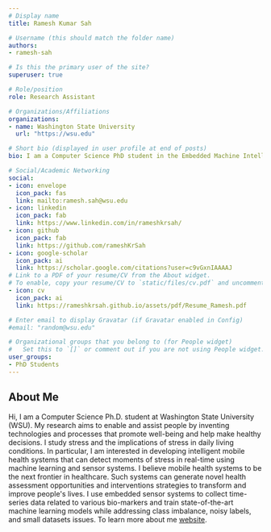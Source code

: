 ```yaml
---
# Display name
title: Ramesh Kumar Sah

# Username (this should match the folder name)
authors:
- ramesh-sah

# Is this the primary user of the site?
superuser: true

# Role/position
role: Research Assistant

# Organizations/Affiliations
organizations:
- name: Washington State University
  url: "https://wsu.edu"

# Short bio (displayed in user profile at end of posts)
bio: I am a Computer Science PhD student in the Embedded Machine Intelligence Laboratory (EMIL) at Washington State University, Pullman.

# Social/Academic Networking
social:
- icon: envelope
  icon_pack: fas
  link: mailto:ramesh.sah@wsu.edu
- icon: linkedin
  icon_pack: fab
  link: https://www.linkedin.com/in/rameshkrsah/
- icon: github
  icon_pack: fab
  link: https://github.com/rameshKrSah
- icon: google-scholar
  icon_pack: ai
  link: https://scholar.google.com/citations?user=c9vGxnIAAAAJ
# Link to a PDF of your resume/CV from the About widget.
# To enable, copy your resume/CV to `static/files/cv.pdf` and uncomment the lines below.  
- icon: cv
  icon_pack: ai
  link: https://rameshkrsah.github.io/assets/pdf/Resume_Ramesh.pdf

# Enter email to display Gravatar (if Gravatar enabled in Config)
#email: "random@wsu.edu"

# Organizational groups that you belong to (for People widget)
#   Set this to `[]` or comment out if you are not using People widget.
user_groups:
- PhD Students
---
```

## About Me

Hi, I am a Computer Science Ph.D. student at Washington State University (WSU). My research aims to enable and assist people by inventing technologies and processes that promote well-being and help make healthy decisions. I study stress and the implications of stress in daily living conditions. In particular, I am interested in developing intelligent mobile health systems that can detect moments of stress in real-time using machine learning and sensor systems. I believe mobile health systems to be the next frontier in healthcare. Such systems can generate novel health assessment opportunities and interventions strategies to transform and improve people's lives. I use embedded sensor systems to collect time-series data related to various bio-markers and train state-of-the-art machine learning models while addressing class imbalance, noisy labels, and small datasets issues. To learn more about me [website](https://rameshkrsah.github.io/).
